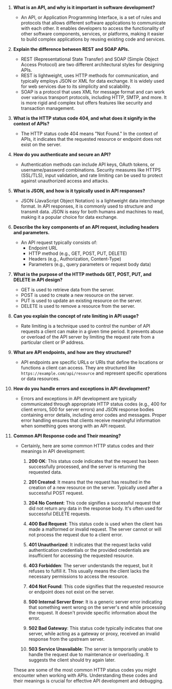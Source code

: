 1. **What is an API, and why is it important in software development?**
   - An API, or Application Programming Interface, is a set of rules and protocols that allows different software applications to communicate with each other. It enables developers to access the functionality of other software components, services, or platforms, making it easier to build complex applications by reusing existing code and services.

2. **Explain the difference between REST and SOAP APIs.**
   - REST (Representational State Transfer) and SOAP (Simple Object Access Protocol) are two different architectural styles for designing APIs.
   - REST is lightweight, uses HTTP methods for communication, and typically employs JSON or XML for data exchange. It is widely used for web services due to its simplicity and scalability.
   - SOAP is a protocol that uses XML for message format and can work over various transport protocols, including HTTP, SMTP, and more. It is more rigid and complex but offers features like security and transaction management.

3. **What is the HTTP status code 404, and what does it signify in the context of APIs?**
   - The HTTP status code 404 means "Not Found." In the context of APIs, it indicates that the requested resource or endpoint does not exist on the server.

4. **How do you authenticate and secure an API?**
   - Authentication methods can include API keys, OAuth tokens, or username/password combinations. Security measures like HTTPS (SSL/TLS), input validation, and rate limiting can be used to protect against unauthorized access and attacks.

5. **What is JSON, and how is it typically used in API responses?**
   - JSON (JavaScript Object Notation) is a lightweight data interchange format. In API responses, it is commonly used to structure and transmit data. JSON is easy for both humans and machines to read, making it a popular choice for data exchange.

6. **Describe the key components of an API request, including headers and parameters.**
   - An API request typically consists of:
     - Endpoint URL
     - HTTP method (e.g., GET, POST, PUT, DELETE)
     - Headers (e.g., Authorization, Content-Type)
     - Parameters (e.g., query parameters or request body data)

7. **What is the purpose of the HTTP methods GET, POST, PUT, and DELETE in API design?**
   - GET is used to retrieve data from the server.
   - POST is used to create a new resource on the server.
   - PUT is used to update an existing resource on the server.
   - DELETE is used to remove a resource from the server.

8. **Can you explain the concept of rate limiting in API usage?**
   - Rate limiting is a technique used to control the number of API requests a client can make in a given time period. It prevents abuse or overload of the API server by limiting the request rate from a particular client or IP address.

9. **What are API endpoints, and how are they structured?**
   - API endpoints are specific URLs or URIs that define the locations or functions a client can access. They are structured like `https://example.com/api/resource` and represent specific operations or data resources.

10. **How do you handle errors and exceptions in API development?**
    - Errors and exceptions in API development are typically communicated through appropriate HTTP status codes (e.g., 400 for client errors, 500 for server errors) and JSON response bodies containing error details, including error codes and messages. Proper error handling ensures that clients receive meaningful information when something goes wrong with an API request.

11. **Common API Response code and Their meaning?**

    - Certainly, here are some common HTTP status codes and their meanings in API development:

        1. **200 OK**: This status code indicates that the request has been successfully processed, and the server is returning the requested data.

        2. **201 Created**: It means that the request has resulted in the creation of a new resource on the server. Typically used after a successful POST request.

        3. **204 No Content**: This code signifies a successful request that did not return any data in the response body. It's often used for successful DELETE requests.

        4. **400 Bad Request**: This status code is used when the client has made a malformed or invalid request. The server cannot or will not process the request due to a client error.

        5. **401 Unauthorized**: It indicates that the request lacks valid authentication credentials or the provided credentials are insufficient for accessing the requested resource.

        6. **403 Forbidden**: The server understands the request, but it refuses to fulfill it. This usually means the client lacks the necessary permissions to access the resource.

        7. **404 Not Found**: This code signifies that the requested resource or endpoint does not exist on the server.

        8. **500 Internal Server Error**: It is a generic server error indicating that something went wrong on the server's end while processing the request. It doesn't provide specific information about the error.

        9. **502 Bad Gateway**: This status code typically indicates that one server, while acting as a gateway or proxy, received an invalid response from the upstream server.

        10. **503 Service Unavailable**: The server is temporarily unable to handle the request due to maintenance or overloading. It suggests the client should try again later.

    These are some of the most common HTTP status codes you might encounter when working with APIs. Understanding these codes and their meanings is crucial for effective API development and debugging.